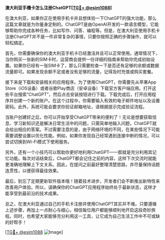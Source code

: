 **澳大利亚手機卡怎么注册ChatGPT[[TG💪+ @esim1088](https://t.me/s/esim1088)]**

在澳大利亚，如果你正在使用手机卡并且想体验一下ChatGPT的强大功能，那么这篇文章就是为你量身定制的。ChatGPT是由OpenAI开发的一款语言模型，它能够帮助你完成各种任务，比如写作、问答、编程等。但是，在澳大利亚使用手机卡注册ChatGPT并不是一件非常复杂的事情，只要你按照正确的步骤操作，就可以轻松搞定。

首先，你需要确保你的澳大利亚手机卡已经激活并且可以正常使用。通常情况下，当你购买一张新的SIM卡时，运营商会提供一份详细的指南来帮助你完成初始设置。如果你已经有一张SIM卡了，那么只需要检查一下是否还有足够的余额或数据流量即可。如果发现余额不足或者没有足够的流量，记得及时充值或购买套餐。

接下来是下载和安装相关的应用程序。为了使用ChatGPT，你需要先从苹果App Store（iOS设备）或者谷歌Play商店（安卓设备）下载官方客户端应用。打开这些平台搜索“ChatGPT”，然后点击安装按钮进行下载。下载完成后，打开应用程序并创建一个新的账户。在这个过程中，你需要输入有效的电子邮件地址以及设置密码。此外，系统可能会要求你验证邮箱地址，请根据提示完成验证流程。

当账户创建好之后，你可以开始享受ChatGPT带来的便利了！无论是想要获取信息、学习新知识还是解决日常生活中的问题，只需简单地输入问题，ChatGPT就会给出相应的答案。不过需要注意的是，由于网络环境的不同，在某些情况下可能需要调整设置以优化性能。例如，如果你发现自己经常遇到连接中断的情况，可以尝试切换到Wi-Fi模式下使用服务。

另外，还有一个小技巧可以帮助你更好地利用ChatGPT——那就是充分利用其记忆功能。每次对话结束后，ChatGPT都会记住之前的内容，这样下次交流时就能更准确地理解上下文关系。因此，在提问之前最好整理清楚思路，并尽量保持话题连贯性，以便获得最佳效果。

最后，别忘了定期更新软件版本哦！随着技术进步，开发者们会不断推出新特性来改善用户体验。所以，请确保你的ChatGPT应用程序始终处于最新状态，这样才能享受到最前沿的技术成果。

总之，在澳大利亚通过自己的手机卡注册并使用ChatGPT其实并不难。只要遵循上述步骤，再加上一点耐心与细心，相信每位用户都能够顺利地开启这段奇妙旅程。同时，也希望大家能够充分利用这一工具，让它成为自己生活工作中不可或缺的好帮手！

[[TG💪+ @esim1088](https://t.me/s/esim1088) ![Image](https://i.postimg.cc/4NQfJmqS/Snipaste-2025-05-13-00-14-12.png)]